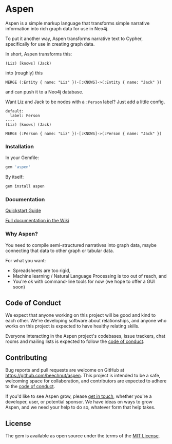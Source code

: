 # Aspen

Aspen is a simple markup language that transforms simple narrative information into rich graph data for use in Neo4j.

To put it another way, Aspen transforms narrative text to Cypher, specifically for use in creating graph data.

In short, Aspen transforms this:

```aspen
(Liz) [knows] (Jack)
```

into (roughly) this

```cypher
MERGE (:Entity { name: "Liz" })-[:KNOWS]->(:Entity { name: "Jack" })
```

and can push it to a Neo4j database.

Want Liz and Jack to be nodes with a `:Person` label? Just add a little config.

```aspen
default:
  label: Person
----
(Liz) [knows] (Jack)
```

```aspen
MERGE (:Person { name: "Liz" })-[:KNOWS]->(:Person { name: "Jack" })
```


### Installation

In your Gemfile:

```ruby
gem 'aspen'
```

By itself:

```sh
gem install aspen
```


### Documentation

[Quickstart Guide](https://github.com/thepeergroup/aspen/wiki/Quickstart-Guide)

[Full documentation in the Wiki](https://github.com/thepeergroup/aspen/wiki)


### Why Aspen?

You need to compile semi-structured narratives into graph data, maybe connecting that data to other graph or tabular data.

For what you want:

- Spreadsheets are too rigid,
- Machine learning / Natural Language Processing is too out of reach, and
- You're ok with command-line tools for now (we hope to offer a GUI soon)


## Code of Conduct

We expect that anyone working on this project will be good and kind to each other. We're developing software about relationships, and anyone who works on this project is expected to have healthy relating skills.

Everyone interacting in the Aspen project's codebases, issue trackers, chat rooms and mailing lists is expected to follow the [code of conduct](https://github.com/beechnut/aspen/blob/master/CODE_OF_CONDUCT.md).


## Contributing

Bug reports and pull requests are welcome on GitHub at https://github.com/beechnut/aspen. This project is intended to be a safe, welcoming space for collaboration, and contributors are expected to adhere to the [code of conduct](https://github.com/beechnut/aspen/blob/master/CODE_OF_CONDUCT.md).

If you'd like to see Aspen grow, please [get in touch](https://github.com/thepeergroup/aspen/discussions), whether you're a developer, user, or potential sponsor. We have ideas on ways to grow Aspen, and we need your help to do so, whatever form that help takes.


## License

The gem is available as open source under the terms of the [MIT License](https://opensource.org/licenses/MIT).


